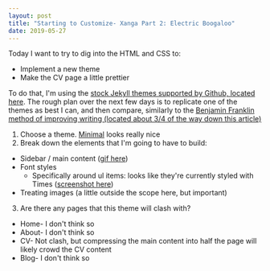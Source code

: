 ```yaml
---
layout: post
title: "Starting to Customize- Xanga Part 2: Electric Boogaloo"
date: 2019-05-27
---
```


Today I want to try to dig into the HTML and CSS to:
* Implement a new theme
* Make the CV page a little prettier

To do that, I'm using the [stock Jekyll themes supported by Github, located here](https://pages.github.com/themes/). The rough plan over the next few days is to replicate one of the themes as best I can, and then compare, similarly to the [Benjamin Franklin method of improving writing (located about 3/4 of the way down this article)](https://fs.blog/2012/07/what-is-deliberate-practice/)

1. Choose a theme. [Minimal](https://pages-themes.github.io/minimal/) looks really nice
2. Break down the elements that I'm going to have to build:
  * Sidebar / main content ([gif here](https://github.com/alexanderdou/alexanderdou.github.io/assets/Kapture%202019-05-27%20at%2013.10.07.gif))
  * Font styles
    * Specifically around ul items: looks like they're currently styled with Times ([screenshot here](https://github.com/alexanderdou/alexanderdou.github.io/assets/Screen%20Shot%202019-05-27%20at%201.14.55%20PM.png))
  * Treating images (a little outside the scope here, but important)
3. Are there any pages that this theme will clash with?
  * Home- I don't think so
  * About- I don't think so
  * CV- Not clash, but compressing the main content into half the page will likely crowd the CV content
  * Blog- I don't think so
